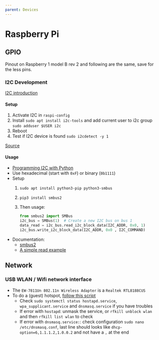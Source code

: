 ```yaml
---
parent: Devices
---
```


# Raspberry Pi

## GPIO

Pinout on Raspberry 1 model B rev 2 and following are the same, save for the less pins.

### I2C Development

[I2C introduction](https://www.abelectronics.co.uk/kb/article/1090/i2c-part-1---introducing-i2c)

#### Setup

1. Activate I2C in `raspi-config`
1. Install `sudo apt install i2c-tools` and add current user to i2c group `sudo adduser $USER i2c`
1. Reboot
1. Test if I2C device is found `sudo i2cdetect -y 1`

[Source](https://www.abelectronics.co.uk/kb/article/1/i2c-part-2---enabling-i-c-on-the-raspberry-pi)

#### Usage

* [Programming I2C with Python](https://www.abelectronics.co.uk/kb/article/1094/i2c-part-4---programming-i-c-with-python)
* Use hexadecimal (start with `0xF`) or binary (`0b1111`)
* Setup
    1. `sudo apt install python3-pip python3-smbus`
    1. `pip3 install smbus2`
    1. Then usage:

        ```python
        from smbus2 import SMBus
        i2c_bus = SMBus(1)  # Create a new I2C bus on bus 1
        data_read = i2c_bus.read_i2c_block_data(I2C_ADDR, 0x0, 1)
        i2c_bus.write_i2c_block_data(I2C_ADDR, 0x0 , I2C_COMMAND)
        ```
* Documentation:
    * [smbus2](https://smbus2.readthedocs.io/en/latest/index.html)
    * [A simple read example](https://github.com/DcubeTechVentures/HIH6130/blob/master/Python/HIH6130.py)

## Network

### USB WLAN / Wifi network interface

* The `EW-7811Un 802.11n Wireless Adapter` is a `Realtek RTL8188CUS`
* To do a (guest) hotspot, [follow this script](https://github.com/f1linux/pi-ap)
    * Check `sudo systemctl status hostapd.service`, `wpa_supplicant.service` and `dnsmasq.service` if you have troubles
    * If error with `hostapd`: unmask the service, or `rfkill unblock wlan` and then `rfkill list wlan` to check
    * If error with `dnsmasq.service:`: check configuration `sudo nano /etc/dnsmasq.conf`, last line should looks like `dhcp-option=6,1.1.1.2,1.0.0.2` and not have a `,` at the end
